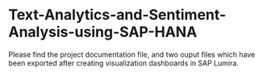 # Text-Analytics-and-Sentiment-Analysis-using-SAP-HANA

Please find the project documentation file, and two ouput files which have been exported after creating visualization dashboards in SAP Lumira.
